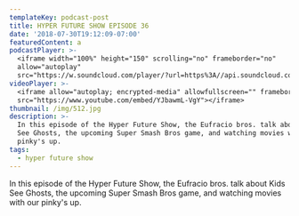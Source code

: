 ```yaml
---
templateKey: podcast-post
title: HYPER FUTURE SHOW EPISODE 36
date: '2018-07-30T19:12:09-07:00'
featuredContent: a
podcastPlayer: >-
  <iframe width="100%" height="150" scrolling="no" frameborder="no"
  allow="autoplay"
  src="https://w.soundcloud.com/player/?url=https%3A//api.soundcloud.com/tracks/458432355&color=%23ff5500&auto_play=false&hide_related=false&show_comments=true&show_user=true&show_reposts=false&show_teaser=true&visual=true"></iframe>
videoPlayer: >-
  <iframe allow="autoplay; encrypted-media" allowfullscreen="" frameborder="0"
  src="https://www.youtube.com/embed/YJbawmL-VgY"></iframe>
thumbnail: /img/512.jpg
description: >-
  In this episode of the Hyper Future Show, the Eufracio bros. talk about Kids
  See Ghosts, the upcoming Super Smash Bros game, and watching movies with our
  pinky's up.
tags:
  - hyper future show
---
```

<p>In this episode of the Hyper Future Show, the Eufracio bros. talk about Kids See Ghosts, the upcoming Super Smash Bros game, and watching movies with our pinky's up.</p>
